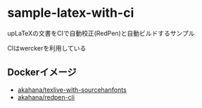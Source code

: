 # sample-latex-with-ci

upLaTeXの文書をCIで自動校正(RedPen)と自動ビルドするサンプル

CIはwerckerを利用している

## Dockerイメージ

- [akahana/texlive-with-sourcehanfonts](https://cloud.docker.com/u/akahana/repository/docker/akahana/texlive-with-sourcehanfonts)
- [akahana/redpen-cli](https://cloud.docker.com/u/akahana/repository/docker/akahana/redpen-cli)

